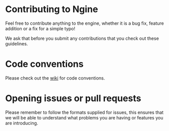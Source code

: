 # Contributing to Ngine
Feel free to contribute anything to the engine, whether it is a bug fix, feature addition or a fix for a simple typo!

We ask that before you submit any contributions that you check out these guidelines.

# Code conventions
Please check out the [wiki](wiki) for code conventions.

# Opening issues or pull requests
Please remember to follow the formats supplied for issues, this ensures that we will be able to understand what problems you are having or features you are introducing.
